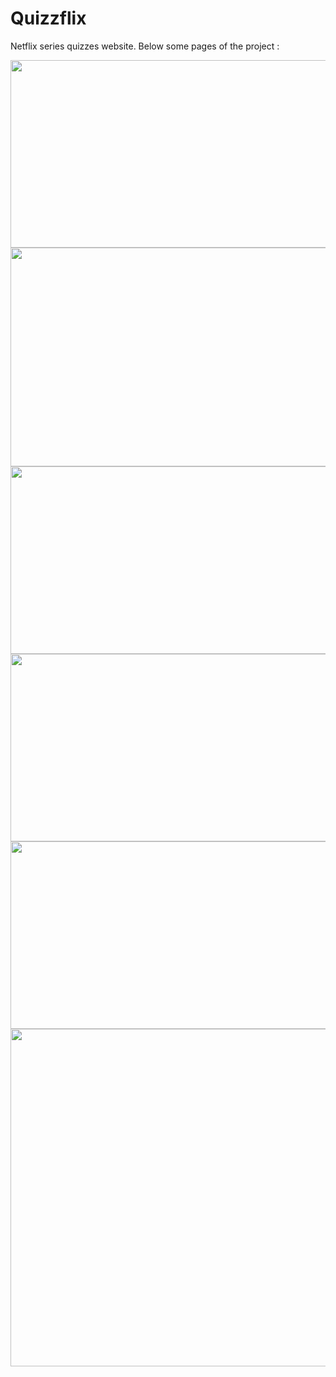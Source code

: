 # Quizzflix
Netflix series quizzes website.
Below some pages of the project :

<img src="https://user-images.githubusercontent.com/58434964/132579906-5d4b8b33-07ba-4c93-aa12-c2fe6d3ba078.png"  width="600" height="300" />
<img src="https://user-images.githubusercontent.com/58434964/132579904-2381421d-3d6c-4f8c-abb7-7ea40d4f1d4f.png"  width="600" height="350" />
<img src="https://user-images.githubusercontent.com/58434964/132580796-de00a321-53ec-460e-ab4d-e1dd345e600c.png"  width="600" height="300" />
<img src="https://user-images.githubusercontent.com/58434964/132579905-2d2cbf93-90d4-4d46-aea6-2ef7bba3134c.png"  width="600" height="300" />
<img src="https://user-images.githubusercontent.com/58434964/132579897-694792ab-d46c-4c2a-869e-da8dd9bba7e9.png"  width="600" height="300" />
<img src="https://user-images.githubusercontent.com/58434964/132579902-a5b3043f-938c-4373-87ab-d0d4f205c8d0.png"  width="600" height="540" />
